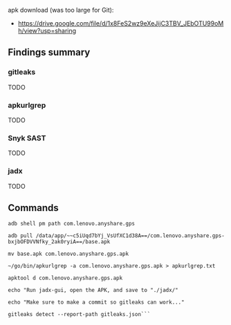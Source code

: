 
apk download (was too large for Git):
- https://drive.google.com/file/d/1x8FeS2wz9eXeJijC3TBV_JEbOTU99oMh/view?usp=sharing

## Findings summary

### gitleaks

TODO

### apkurlgrep

TODO

### Snyk SAST

TODO

### jadx

TODO

## Commands

```
adb shell pm path com.lenovo.anyshare.gps

adb pull /data/app/~~c5iUqd7bYj_VsUfXC1d38A==/com.lenovo.anyshare.gps-bxjbOFDVVNfky_2ak0ryiA==/base.apk

mv base.apk com.lenovo.anyshare.gps.apk

~/go/bin/apkurlgrep -a com.lenovo.anyshare.gps.apk > apkurlgrep.txt

apktool d com.lenovo.anyshare.gps.apk

echo "Run jadx-gui, open the APK, and save to "./jadx/"

echo "Make sure to make a commit so gitleaks can work..."

gitleaks detect --report-path gitleaks.json```
